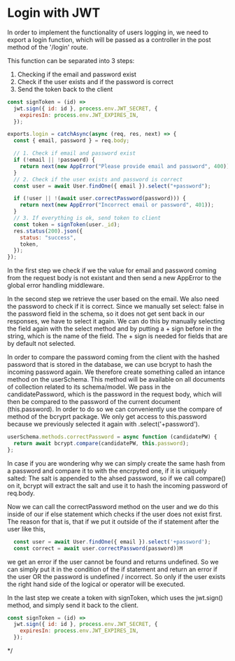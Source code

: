 # Login with JWT

In order to implement the functionality of users logging in, we need to export a login function, which will be passed as a controller in the post method of the '/login' route.

This function can be separated into 3 steps:

1. Checking if the email and password exist
2. Check if the user exists and if the password is correct
3. Send the token back to the client

```js
const signToken = (id) =>
  jwt.sign({ id: id }, process.env.JWT_SECRET, {
    expiresIn: process.env.JWT_EXPIRES_IN,
  });

exports.login = catchAsync(async (req, res, next) => {
  const { email, password } = req.body;

  // 1. Check if email and password exist
  if (!email || !password) {
    return next(new AppError("Please provide email and password", 400));
  }
  // 2. Check if the user exists and password is correct
  const user = await User.findOne({ email }).select("+password");

  if (!user || !(await user.correctPassword(password))) {
    return next(new AppError("Incorrect email or password", 401));
  }
  // 3. If everything is ok, send token to client
  const token = signToken(user._id);
  res.status(200).json({
    status: "success",
    token,
  });
});
```

In the first step we check if we the value for email and password coming from the request body is not existant and then send a new AppError to the global error handling middleware.

In the second step we retrieve the user based on the email. We also need the password to check if it is correct. Since we manually set select: false in the password field in the schema, so it does not get sent back in our responses, we have to select it again. We can do this by manually selecting the field again with the select method and by putting a + sign before in the string, which is the name of the field. The + sign is needed for fields that are by default not selected.

In order to compare the password coming from the client with the hashed password that is stored in the database, we can use bcrypt to hash the incoming password again. We therefore create something called an intance method on the userSchema. This method will be available on all documents of collection related to its schema/model. We pass in the candidatePassword, which is the password in the request body, which will then be compared to the password of the current document (this.password). In order to do so we can conveniently use the compare of method of the bcryprt package. We only get access to this.password because we previously selected it again with .select('+password').

```js
userSchema.methods.correctPassword = async function (candidatePW) {
  return await bcrypt.compare(candidatePW, this.password);
};
```

In case if you are wondering why we can simply create the same hash from a password and compare it to with the encrpyted one, if it is uniquely salted: The salt is appended to the ahsed password, so if we call compare() on it, bcrypt will extract the salt and use it to hash the incoming password of req.body.

Now we can call the correctPassword method on the user and we do this inside of our if else statement which checks if the user does not exist first. The reason for that is, that if we put it outside of the if statement after the user like this,

```js
  const user = await User.findOne({ email }).select('+password');
  const correct = await user.correctPassword(password))M
```

we get an error if the user cannot be found and returns undefined. So we can simply put it in the condition of the if statement and return an error if the user OR the password is undefined / incorrect. So only if the user exists the right hand side of the logical or operator will be executed.

In the last step we create a token with signToken, which uses the jwt.sign() method, and simply send it back to the client.

```js
const signToken = (id) =>
  jwt.sign({ id: id }, process.env.JWT_SECRET, {
    expiresIn: process.env.JWT_EXPIRES_IN,
  });
```

\*/
